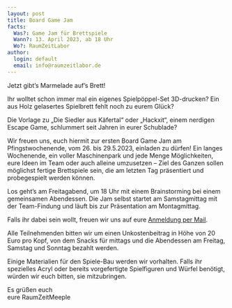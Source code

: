 ```yaml
---
layout: post
title: Board Game Jam
facts:
  Was?: Game Jam für Brettspiele
  Wann?: 13. April 2023, ab 18 Uhr
  Wo?: RaumZeitLabor
author:
  login: default
  email: info@raumzeitlabor.de
---
```


Jetzt gibt’s Marmelade auf’s Brett!

Ihr wolltet schon immer mal ein eigenes Spielpöppel-Set 3D-drucken? Ein aus Holz gelasertes Spielbrett fehlt noch zu eurem Glück?

Die Vorlage zu „Die Siedler aus Käfertal“ oder „Hackxit“, einem nerdigen Escape Game, schlummert seit Jahren in eurer Schublade?

Wir freuen uns, euch hiermit zur ersten Board Game Jam am Pfingstwochenende, vom 26. bis 29.5.2023, einladen zu dürfen! Ein langes Wochenende, ein voller Maschinenpark und jede Menge Möglichkeiten, eure Ideen im Team oder auch alleine umzusetzen – Ziel des Ganzen sollen möglichst fertige Brettspiele sein, die am letzten Tag präsentiert und probegespielt werden können.

Los geht’s am Freitagabend, um 18 Uhr mit einem Brainstorming bei einem gemeinsamen Abendessen. Die Jam selbst startet am Samstagmittag mit der Team-Findung und läuft bis zur Präsentation am Montagmittag.

Falls ihr dabei sein wollt, freuen wir uns auf eure [Anmeldung per Mail](mailto:events@raumzeitlabor.de).

Alle Teilnehmenden bitten wir um einen Unkostenbeitrag in Höhe von 20 Euro pro Kopf, von dem Snacks für mittags und die Abendessen am Freitag, Samstag und Sonntag bezahlt werden.

Einige Materialien für den Spiele-Bau werden wir vorhalten. Falls ihr spezielles Acryl oder bereits vorgefertigte Spielfiguren und Würfel benötigt, würden wir euch bitten, sie mitzubringen.

Es grüßen euch <br/>
eure RaumZeitMeeple
